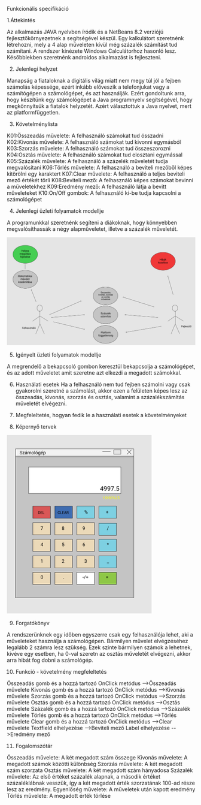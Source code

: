 Funkcionális specifikáció

1.Áttekintés

Az alkalmazás JAVA nyelvben íródik és a NetBeans 8.2 verziójú fejlesztőkörnyezetnek a segítségével készül.
Egy kalkulátort szeretnénk létrehozni, mely a 4 alap műveleten kívül még százalék számítást tud számítani.
A rendszer kinézete Windows Calculátorhoz hasonló lesz. Későbbiekben szeretnénk androidos alkalmazást is
fejleszteni.

2. Jelenlegi helyzet

Manapság a fiataloknak a digitális világ miatt nem megy túl jól a fejben számolás képessége, 
ezért inkább előveszik a telefonjukat vagy a számítógépen a számológépet, és azt használják.
Ezért gondoltunk arra, hogy készítünk egy számológépet a Java programnyelv segítségével, hogy
megkönnyítsük a fiatalok helyzetét. Azért választottuk a Java nyelvet, mert az platformfüggetlen.

3. Követelménylista

K01:Összeadás művelete: A felhasználó számokat tud összadni
K02:Kivonás művelete: A felhasználó számokat tud kivonni egymásból
K03:Szorzás művelete: A felhasználó számokat tud összeszorozni
K04:Osztás művelete: A felhasználó számokat tud elosztani egymással
K05:Százalék művelete: A felhasználó a százelék műveletét tudja megvalósítani
K06:Törlés művelete: A felhasználó a beviteli mezőből képes kitörölni egy karaktert
K07:Clear művelete: A felhasználó a teljes beviteli mező értékét törli
K08:Beviteli mező: A felhasználó képes számokat bevinni a műveletekhez
K09:Eredmény mező: A felhasználó látja a bevitt műveleteket
K10:On/Off gombok: A felhasználó ki-be tudja kapcsolni a számológépet

4. Jelenlegi üzleti folyamatok modellje

A programunkkal szeretnénk segíteni a diákoknak, hogy könnyebben megvalósíthassák a
négy alapműveletet, illetve a százalék műveletét.

![alt text](https://github.com/kicsikoko/RFT_project/blob/main/Dokumentáció/pictures/üzletimodell.PNG)

5. Igényelt üzleti folyamatok modellje

A megrendelő a bekapcsoló gombon keresztül bekapcsolja a számológépet, és az adott műveletet amit szeretne azt elkezdi a megadott számokkal.

6. Használati esetek
Ha a felhasználó nem tud fejben számolni vagy csak gyakorolni szeretné a számolást, akkor ezen a felületen
képes lesz az összeadás, kivonás, szorzás és osztás, valamint a százalékszámítás műveletét elvégezni.

7. Megfeleltetés, hogyan fedik le a használati esetek a követelményeket

8. Képernyő tervek

![alt text](https://github.com/kicsikoko/RFT_project/blob/main/Dokumentáció/pictures/szamologep_terv.PNG)

9. Forgatókönyv

A rendszerünknek egy időben egyszerre csak egy felhasználója lehet, aki a műveleteket használja a számológépen.
Bármilyen művelet elvégzéséhez legalább 2 számra lesz szükség. Ezek szinte bármilyen számok a lehetnek, kivéve egy esetben,
ha 0-val szeretn az osztás műveletét elvégezni, akkor arra hibát fog dobni a számológép.

10. Funkció - követelmény megfeleltetés

Összeadás gomb és a hozzá tartozó OnClick metódus -->Összeadás művelete
Kivonás gomb és a hozzá tartozó OnClick metódus -->Kivonás művelete
Szorzás gomb és a hozzá tartozó OnClick metódus -->Szorzás művelete
Osztás gomb és a hozzá tartozó OnClick metódus -->Osztás művelete
Százalék gomb és a hozzá tartozó OnClick metódus -->Százalék művelete
Törlés gomb és a hozzá tartozó OnClick metódus -->Törlés művelete
Clear gomb és a hozzá tartozó OnClick metódus -->Clear művelete
Textfield elhelyezése -->Beviteli mező
Label elhelyezése -->Eredmény mező

11. Fogalomszótár

Összeadás művelete: A két megadott szám összege
Kivonás művelete: A megadott számok közötti különbség
Szorzás művelete: A két megadott szám szorzata
Osztás művelete: A két megadott szám hányadosa
Százalék művelete: Az első értéket százalék alapnak, a második értéket százaléklábnak vesszük, így a két megadott érték szorzatának 100-ad része lesz az eredmény.
Egyenlőség művelete: A műveletek után kapott eredmény
Törlés művelete: A megadott érték törlése